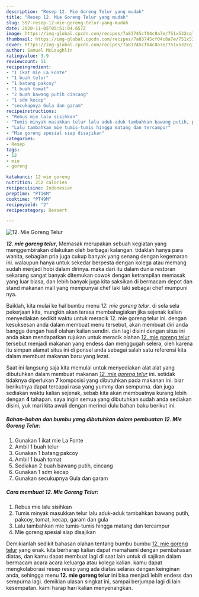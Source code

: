 ```yaml
---
description: "Resep 12. Mie Goreng Telur yang mudah"
title: "Resep 12. Mie Goreng Telur yang mudah"
slug: 597-resep-12-mie-goreng-telur-yang-mudah
date: 2020-11-05T05:51:04.657Z
image: https://img-global.cpcdn.com/recipes/7a83745cf04c8a7e/751x532cq70/12-mie-goreng-telur-foto-resep-utama.jpg
thumbnail: https://img-global.cpcdn.com/recipes/7a83745cf04c8a7e/751x532cq70/12-mie-goreng-telur-foto-resep-utama.jpg
cover: https://img-global.cpcdn.com/recipes/7a83745cf04c8a7e/751x532cq70/12-mie-goreng-telur-foto-resep-utama.jpg
author: Samuel McLaughlin
ratingvalue: 3.9
reviewcount: 11
recipeingredient:
- "1 ikat mie La Fonte"
- "1 buah telur"
- "1 batang pakcoy"
- "1 buah tomat"
- "2 buah bawang putih cincang"
- "1 sdm kecap"
- "secukupnya Gula dan garam"
recipeinstructions:
- "Rebus mie lalu sisihkan"
- "Tumis minyak masukkan telur lalu aduk-aduk tambahkan bawang putih, pakcoy, tomat, kecap, garam dan gula"
- "Lalu tambahkan mie tumis-tumis hingga matang dan tercampur"
- "Mie goreng spesial siap disajikan"
categories:
- Resep
tags:
- 12
- mie
- goreng

katakunci: 12 mie goreng 
nutrition: 252 calories
recipecuisine: Indonesian
preptime: "PT16M"
cooktime: "PT49M"
recipeyield: "2"
recipecategory: Dessert

---
```



![12. Mie Goreng Telur](https://img-global.cpcdn.com/recipes/7a83745cf04c8a7e/751x532cq70/12-mie-goreng-telur-foto-resep-utama.jpg)

<b><i>12. mie goreng telur</i></b>, Memasak merupakan sebuah kegiatan yang menggembirakan dilakukan oleh berbagai kalangan. tidaklah hanya para wanita, sebagian pria juga cukup banyak yang senang dengan kegemaran ini. walaupun hanya untuk sekedar berpesta dengan kolega atau memang sudah menjadi hobi dalam dirinya. maka dari itu dalam dunia restoran sekarang sangat banyak ditemukan cowok dengan ketrampilan memasak yang luar biasa, dan lebih banyak juga kita saksikan di bermacam depot dan stand makanan mall yang mempunyai chef laki laki sebagai chef mumpuni nya.



Baiklah, kita mulai ke hal bumbu menu <i>12. mie goreng telur</i>. di sela sela pekerjaan kita, mungkin akan terasa membahagiakan jika sejenak kalian menyediakan sedikit waktu untuk meracik 12. mie goreng telur ini. dengan kesuksesan anda dalam membuat menu tersebut, akan membuat diri anda bangga dengan hasil olahan kalian sendiri. dan lagi disini dengan situs ini anda akan mendapatkan rujukan untuk meracik olahan <u>12. mie goreng telur</u> tersebut menjadi makanan yang endess dan menggugah selera, oleh karena itu simpan alamat situs ini di ponsel anda sebagai salah satu referensi kita dalam membuat makanan baru yang lezat.


Saat ini langsung saja kita memulai untuk menyediakan alat alat yang dibutuhkan dalam membuat makanan <u><i>12. mie goreng telur</i></u> ini. setidak tidaknya diperlukan <b>7</b> komposisi yang dibutuhkan pada makanan ini. biar berikutnya dapat tercapai rasa yang yummy dan sempurna. dan juga sediakan waktu kalian sejenak, sebab kita akan membuatnya kurang lebih dengan <b>4</b> tahapan. saya ingin semua yang dibutuhkan sudah anda sediakan disini, yuk mari kita awali dengan merinci dulu bahan baku berikut ini.

<!--inarticleads1-->

##### Bahan-bahan dan bumbu yang dibutuhkan dalam pembuatan 12. Mie Goreng Telur:

1. Gunakan 1 ikat mie La Fonte
1. Ambil 1 buah telur
1. Gunakan 1 batang pakcoy
1. Ambil 1 buah tomat
1. Sediakan 2 buah bawang putih, cincang
1. Gunakan 1 sdm kecap
1. Gunakan secukupnya Gula dan garam




<!--inarticleads2-->

##### Cara membuat 12. Mie Goreng Telur:

1. Rebus mie lalu sisihkan
1. Tumis minyak masukkan telur lalu aduk-aduk tambahkan bawang putih, pakcoy, tomat, kecap, garam dan gula
1. Lalu tambahkan mie tumis-tumis hingga matang dan tercampur
1. Mie goreng spesial siap disajikan




Demikianlah sedikit bahasan olahan tentang bumbu bumbu <u>12. mie goreng telur</u> yang enak. kita berharap kalian dapat memahami dengan pembahasan diatas, dan kamu dapat membuat lagi di saat lain untuk di sajikan dalam bermacam acara acara keluarga atau kolega kalian. kamu dapat mengkolaborasi resep resep yang ada diatas selaras dengan keinginan anda, sehingga menu <b>12. mie goreng telur</b> ini bisa menjadi lebih endess dan sempurna lagi. demikian ulasan singkat ini, sampai berjumpa lagi di lain kesempatan. kami harap hari kalian menyenangkan.
